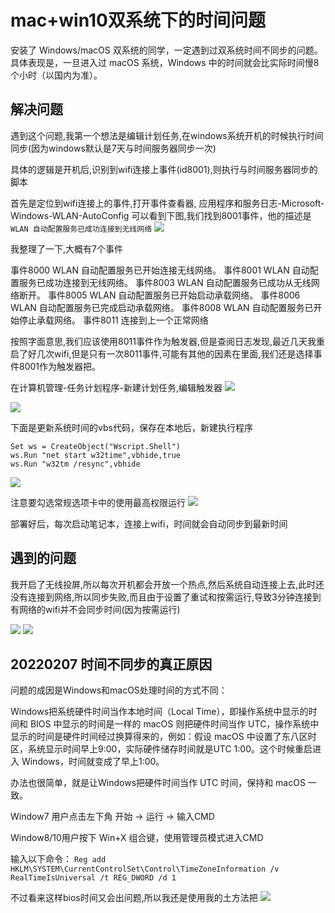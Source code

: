 # mac+win10双系统下的时间问题


安装了 Windows/macOS 双系统的同学，一定遇到过双系统时间不同步的问题。具体表现是，一旦进入过 macOS 系统，Windows 中的时间就会比实际时间慢8个小时（以国内为准）。

## 解决问题
遇到这个问题,我第一个想法是编辑计划任务,在windows系统开机的时候执行时间同步(因为windows默认是7天与时间服务器同步一次)

具体的逻辑是开机后,识别到wifi连接上事件(id8001),则执行与时间服务器同步的脚本

首先是定位到wifi连接上的事件,打开事件查看器,  应用程序和服务日志-Microsoft-Windows-WLAN-AutoConfig
可以看到下图,我们找到8001事件，他的描述是`WLAN 自动配置服务已成功连接到无线网络`
![](_v_images/20220207233147081_24080.png)

我整理了一下,大概有7个事件

事件8000 WLAN 自动配置服务已开始连接无线网络。
事件8001 WLAN 自动配置服务已成功连接到无线网络。
事件8003 WLAN 自动配置服务已成功从无线网络断开。
事件8005 WLAN 自动配置服务已开始启动承载网络。
事件8006 WLAN 自动配置服务已完成启动承载网络。
事件8008 WLAN 自动配置服务已开始停止承载网络。
事件8011 连接到上一个正常网络 

按照字面意思,我们应该使用8011事件作为触发器,但是查阅日志发现,最近几天我重启了好几次wifi,但是只有一次8011事件,可能有其他的因素在里面,我们还是选择事件8001作为触发器把。

在计算机管理-任务计划程序-新建计划任务,编辑触发器
![](_v_images/20220207232816641_27744.png)

![](_v_images/20220208000905799_19986.png)


下面是更新系统时间的vbs代码，保存在本地后，新建执行程序

```vbs
Set ws = CreateObject("Wscript.Shell") 
ws.Run "net start w32time",vbhide,true
ws.Run "w32tm /resync",vbhide
```

![](_v_images/20220208001114853_16951.png)

注意要勾选常规选项卡中的使用最高权限运行
![](_v_images/20220208001221680_4061.png)


部署好后，每次启动笔记本，连接上wifi，时间就会自动同步到最新时间


## 遇到的问题

我开启了无线投屏,所以每次开机都会开放一个热点,然后系统自动连接上去,此时还没有连接到网络,所以同步失败,而且由于设置了重试和按需运行,导致3分钟连接到有网络的wifi并不会同步时间(因为按需运行)


![](_v_images/20220207234131065_31240.png)
![](_v_images/20220207233945612_13266.png)



## 20220207 时间不同步的真正原因



问题的成因是Windows和macOS处理时间的方式不同：

Windows把系统硬件时间当作本地时间（Local Time），即操作系统中显示的时间和 BIOS 中显示的时间是一样的
macOS 则把硬件时间当作 UTC，操作系统中显示的时间是硬件时间经过换算得来的，例如：假设 macOS 中设置了东八区时区，系统显示时间早上9:00，实际硬件储存时间就是UTC 1:00。这个时候重启进入 Windows，时间就变成了早上1:00。


办法也很简单，就是让Windows把硬件时间当作 UTC 时间，保持和 macOS 一致。

Window7 用户点击左下角 开始 -> 运行 -> 输入CMD

Window8/10用户按下 Win+X 组合键，使用管理员模式进入CMD

输入以下命令：
```Reg add HKLM\SYSTEM\CurrentControlSet\Control\TimeZoneInformation /v RealTimeIsUniversal /t REG_DWORD /d 1```

不过看来这样bios时间又会出问题,所以我还是使用我的土方法把
![](_v_images/20220207234824158_14626.png)